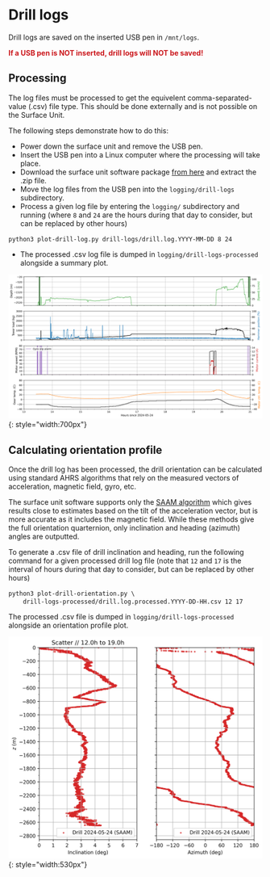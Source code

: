 # Drill logs

Drill logs are saved on the inserted USB pen in `/mnt/logs`.<br>

<p style="color:#cb181d;"><b>If a USB pen is NOT inserted, drill logs will NOT be saved!</b></p>

## Processing

The log files must be processed to get the equivelent comma-separated-value (.csv) file type.
This should be done externally and is not possible on the Surface Unit.

The following steps demonstrate how to do this:

* Power down the surface unit and remove the USB pen.
* Insert the USB pen into a Linux computer where the processing will take place.
* Download the surface unit software package [from here](https://github.com/nicholasmr/surface-unit/archive/refs/heads/main.zip) and extract the .zip file.
* Move the log files from the USB pen into the `logging/drill-logs` subdirectory.
* Process a given log file by entering the `logging/` subdirectory and running (where `8` and `24` are the hours during that day to consider, but can be replaced by other hours)

```
python3 plot-drill-log.py drill-logs/drill.log.YYYY-MM-DD 8 24 
```

* The processed .csv log file is dumped in `logging/drill-logs-processed` alongside a summary plot.

![](https://raw.githubusercontent.com/nicholasmr/surface-unit/main/docs/orientation/drill-log-2024-05-24--13-21.png#center){: style="width:700px"}

## Calculating orientation profile

Once the drill log has been processed, the drill orientation can be calculated using standard AHRS algorithms that rely on the measured vectors of acceleration, magnetic field, gyro, etc.

The surface unit software supports only the [SAAM algorithm](https://ahrs.readthedocs.io/en/latest/filters/saam.html) which gives results close to estimates based on the tilt of the acceleration vector, but is more accurate as it includes the magnetic field.
While these methods give the full orientation quarternion, only inclination and heading (azimuth) angles are outputted. 

To generate a .csv file of drill inclination and heading, run the following command for a given processed drill log file (note that `12` and `17` is the interval of hours during that day to consider, but can be replaced by other hours)

```
python3 plot-drill-orientation.py \
    drill-logs-processed/drill.log.processed.YYYY-DD-HH.csv 12 17
```

The processed .csv file is dumped in `logging/drill-logs-processed` alongside an orientation profile plot.

![](https://raw.githubusercontent.com/nicholasmr/surface-unit/main/docs/orientation/drill-orientation-2024-05-24.png#center){: style="width:530px"}

